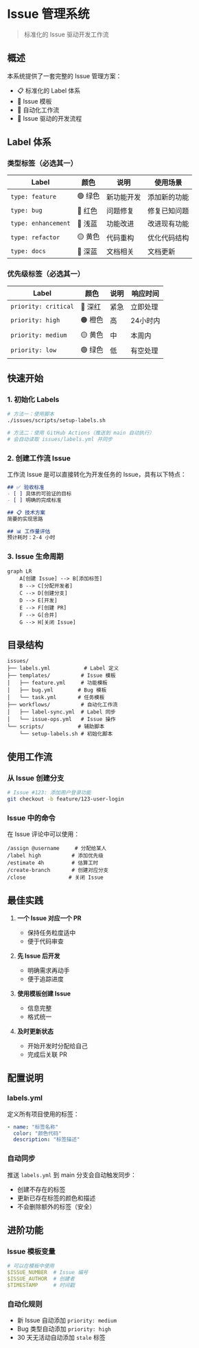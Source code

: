 # Issue 管理系统

> 标准化的 Issue 驱动开发工作流

## 概述

本系统提供了一套完整的 Issue 管理方案：
- 📋 标准化的 Label 体系
- 📝 Issue 模板
- 🔄 自动化工作流
- 🎯 Issue 驱动的开发流程

## Label 体系

### 类型标签（必选其一）

| Label | 颜色 | 说明 | 使用场景 |
|-------|------|------|----------|
| `type: feature` | 🟢 绿色 | 新功能开发 | 添加新的功能 |
| `type: bug` | 🔴 红色 | 问题修复 | 修复已知问题 |
| `type: enhancement` | 🔵 浅蓝 | 功能改进 | 改进现有功能 |
| `type: refactor` | 🟡 黄色 | 代码重构 | 优化代码结构 |
| `type: docs` | 🔵 深蓝 | 文档相关 | 文档更新 |

### 优先级标签（必选其一）

| Label | 颜色 | 说明 | 响应时间 |
|-------|------|------|----------|
| `priority: critical` | 🔴 深红 | 紧急 | 立即处理 |
| `priority: high` | 🟠 橙色 | 高 | 24小时内 |
| `priority: medium` | 🟡 黄色 | 中 | 本周内 |
| `priority: low` | 🟢 绿色 | 低 | 有空处理 |

## 快速开始

### 1. 初始化 Labels

```bash
# 方法一：使用脚本
./issues/scripts/setup-labels.sh

# 方法二：使用 GitHub Actions（推送到 main 自动执行）
# 会自动读取 issues/labels.yml 并同步
```

### 2. 创建工作流 Issue

工作流 Issue 是可以直接转化为开发任务的 Issue，具有以下特点：

```markdown
## ✅ 验收标准
- [ ] 具体的可验证的目标
- [ ] 明确的完成标准

## 📋 技术方案
简要的实现思路

## 📊 工作量评估
预计耗时：2-4 小时
```

### 3. Issue 生命周期

```mermaid
graph LR
    A[创建 Issue] --> B[添加标签]
    B --> C[分配开发者]
    C --> D[创建分支]
    D --> E[开发]
    E --> F[创建 PR]
    F --> G[合并]
    G --> H[关闭 Issue]
```

## 目录结构

```
issues/
├── labels.yml           # Label 定义
├── templates/          # Issue 模板
│   ├── feature.yml     # 功能模板
│   ├── bug.yml        # Bug 模板
│   └── task.yml       # 任务模板
├── workflows/          # 自动化工作流
│   ├── label-sync.yml  # Label 同步
│   └── issue-ops.yml   # Issue 操作
└── scripts/           # 辅助脚本
    └── setup-labels.sh # 初始化脚本
```

## 使用工作流

### 从 Issue 创建分支

```bash
# Issue #123: 添加用户登录功能
git checkout -b feature/123-user-login
```

### Issue 中的命令

在 Issue 评论中可以使用：

```
/assign @username     # 分配给某人
/label high          # 添加优先级
/estimate 4h         # 估算工时
/create-branch       # 创建对应分支
/close              # 关闭 Issue
```

## 最佳实践

1. **一个 Issue 对应一个 PR**
   - 保持任务粒度适中
   - 便于代码审查

2. **先 Issue 后开发**
   - 明确需求再动手
   - 便于追踪进度

3. **使用模板创建 Issue**
   - 信息完整
   - 格式统一

4. **及时更新状态**
   - 开始开发时分配给自己
   - 完成后关联 PR

## 配置说明

### labels.yml

定义所有项目使用的标签：

```yaml
- name: "标签名称"
  color: "颜色代码"
  description: "标签描述"
```

### 自动同步

推送 `labels.yml` 到 main 分支会自动触发同步：
- 创建不存在的标签
- 更新已存在标签的颜色和描述
- 不会删除额外的标签（安全）

## 进阶功能

### Issue 模板变量

```yaml
# 可以在模板中使用
$ISSUE_NUMBER  # Issue 编号
$ISSUE_AUTHOR  # 创建者
$TIMESTAMP     # 时间戳
```

### 自动化规则

- 新 Issue 自动添加 `priority: medium`
- Bug 类型自动添加 `priority: high`
- 30 天无活动自动添加 `stale` 标签